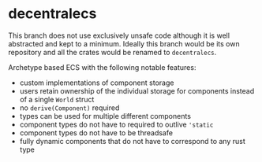 # decentralecs

This branch does not use exclusively unsafe code although it is well abstracted and kept to a minimum. Ideally this branch would be its own repository and all the crates would be renamed to `decentralecs`.

Archetype based ECS with the following notable features:
- custom implementations of component storage
- users retain ownership of the individual storage for components instead of a single `World` struct
- no `derive(Component)` required
- types can be used for multiple different components
- component types do not have to required to outlive `'static`
- component types do not have to be threadsafe
- fully dynamic components that do not have to correspond to any rust type
